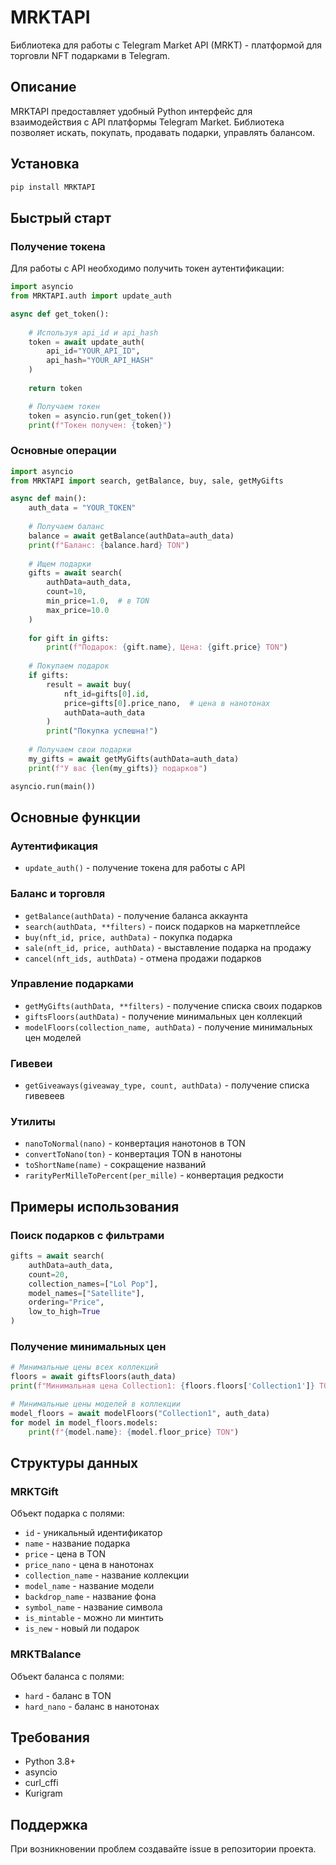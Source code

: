# MRKTAPI

Библиотека для работы с Telegram Market API (MRKT) - платформой для торговли NFT подарками в Telegram.

## Описание

MRKTAPI предоставляет удобный Python интерфейс для взаимодействия с API платформы Telegram Market. Библиотека позволяет искать, покупать, продавать подарки, управлять балансом.

## Установка

```bash
pip install MRKTAPI
```

## Быстрый старт

### Получение токена

Для работы с API необходимо получить токен аутентификации:

```python
import asyncio
from MRKTAPI.auth import update_auth

async def get_token():
    
    # Используя api_id и api_hash
    token = await update_auth(
        api_id="YOUR_API_ID",
        api_hash="YOUR_API_HASH"
    )
    
    return token

    # Получаем токен
    token = asyncio.run(get_token())
    print(f"Токен получен: {token}")
```

### Основные операции

```python
import asyncio
from MRKTAPI import search, getBalance, buy, sale, getMyGifts

async def main():
    auth_data = "YOUR_TOKEN"
    
    # Получаем баланс
    balance = await getBalance(authData=auth_data)
    print(f"Баланс: {balance.hard} TON")
    
    # Ищем подарки
    gifts = await search(
        authData=auth_data,
        count=10,
        min_price=1.0,  # в TON
        max_price=10.0
    )
    
    for gift in gifts:
        print(f"Подарок: {gift.name}, Цена: {gift.price} TON")
    
    # Покупаем подарок
    if gifts:
        result = await buy(
            nft_id=gifts[0].id,
            price=gifts[0].price_nano,  # цена в нанотонах
            authData=auth_data
        )
        print("Покупка успешна!")
    
    # Получаем свои подарки
    my_gifts = await getMyGifts(authData=auth_data)
    print(f"У вас {len(my_gifts)} подарков")

asyncio.run(main())
```

## Основные функции

### Аутентификация
- `update_auth()` - получение токена для работы с API

### Баланс и торговля
- `getBalance(authData)` - получение баланса аккаунта
- `search(authData, **filters)` - поиск подарков на маркетплейсе
- `buy(nft_id, price, authData)` - покупка подарка
- `sale(nft_id, price, authData)` - выставление подарка на продажу
- `cancel(nft_ids, authData)` - отмена продажи подарков

### Управление подарками
- `getMyGifts(authData, **filters)` - получение списка своих подарков
- `giftsFloors(authData)` - получение минимальных цен коллекций
- `modelFloors(collection_name, authData)` - получение минимальных цен моделей

### Гивевеи
- `getGiveaways(giveaway_type, count, authData)` - получение списка гивевеев

### Утилиты
- `nanoToNormal(nano)` - конвертация нанотонов в TON
- `convertToNano(ton)` - конвертация TON в нанотоны
- `toShortName(name)` - сокращение названий
- `rarityPerMilleToPercent(per_mille)` - конвертация редкости

## Примеры использования

### Поиск подарков с фильтрами

```python
gifts = await search(
    authData=auth_data,
    count=20,
    collection_names=["Lol Pop"],
    model_names=["Satellite"],
    ordering="Price",
    low_to_high=True
)
```


### Получение минимальных цен

```python
# Минимальные цены всех коллекций
floors = await giftsFloors(auth_data)
print(f"Минимальная цена Collection1: {floors.floors['Collection1']} TON")

# Минимальные цены моделей в коллекции
model_floors = await modelFloors("Collection1", auth_data)
for model in model_floors.models:
    print(f"{model.name}: {model.floor_price} TON")
```


## Структуры данных

### MRKTGift
Объект подарка с полями:
- `id` - уникальный идентификатор
- `name` - название подарка
- `price` - цена в TON
- `price_nano` - цена в нанотонах
- `collection_name` - название коллекции
- `model_name` - название модели
- `backdrop_name` - название фона
- `symbol_name` - название символа
- `is_mintable` - можно ли минтить
- `is_new` - новый ли подарок

### MRKTBalance
Объект баланса с полями:
- `hard` - баланс в TON
- `hard_nano` - баланс в нанотонах


## Требования

- Python 3.8+
- asyncio
- curl_cffi
- Kurigram


## Поддержка

При возникновении проблем создавайте issue в репозитории проекта.
